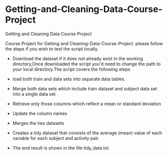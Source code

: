 # Getting-and-Cleaning-Data-Course-Project
Getting and Cleaning Data Course Project 

Course Project for Getting and Cleaning-Data-Course-Project. please follow the steps if you wish to test the script locally.

* Download the dataset if it does not already exist in the working directory,Once downloaded the script you'd need to change the path to your local directory.The script covers the following steps

* load both train and data sets into separate data tables.

* Merge both data sets which include train dataset and subject data set into a single data set 

* Retrieve only those columns which reflect a mean or standard deviation

* Update the column names 

* Merges the two datasets

* Creates a tidy dataset that consists of the average (mean) value of each variable for each subject and activity pair.

* The end result is shown in the file tidy_data.txt.
